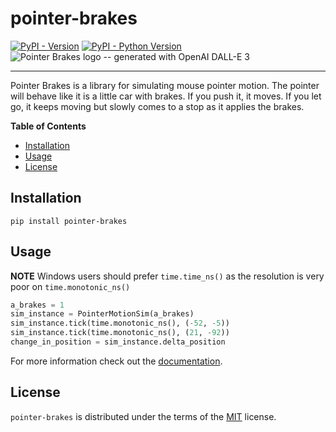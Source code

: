 # pointer-brakes

[![PyPI - Version](https://img.shields.io/pypi/v/pointer-brakes.svg)](https://pypi.org/project/pointer-brakes)
[![PyPI - Python Version](https://img.shields.io/pypi/pyversions/pointer-brakes.svg)](https://pypi.org/project/pointer-brakes)
![Pointer Brakes logo -- generated with OpenAI DALL-E 3](https://chrisargyle.github.io/pointer-brakes/pointer-brakes-logo.png)

-----

Pointer Brakes is a library for simulating mouse pointer motion.  The pointer will behave like it is a little car with brakes.  If you push it, it moves.  If you let go, it keeps moving but slowly comes to a stop as it applies the brakes.


**Table of Contents**

- [Installation](#installation)
- [Usage](#usage)
- [License](#license)

## Installation

```console
pip install pointer-brakes
```

## Usage

__**NOTE**__ Windows users should prefer `time.time_ns()` as the resolution is very poor on `time.monotonic_ns()`

```python
a_brakes = 1
sim_instance = PointerMotionSim(a_brakes)
sim_instance.tick(time.monotonic_ns(), (-52, -5)) 
sim_instance.tick(time.monotonic_ns(), (21, -92))
change_in_position = sim_instance.delta_position
```

For more information check out the [documentation](https://chrisargyle.github.io/pointer-brakes).

## License

`pointer-brakes` is distributed under the terms of the [MIT](https://spdx.org/licenses/MIT.html) license.
